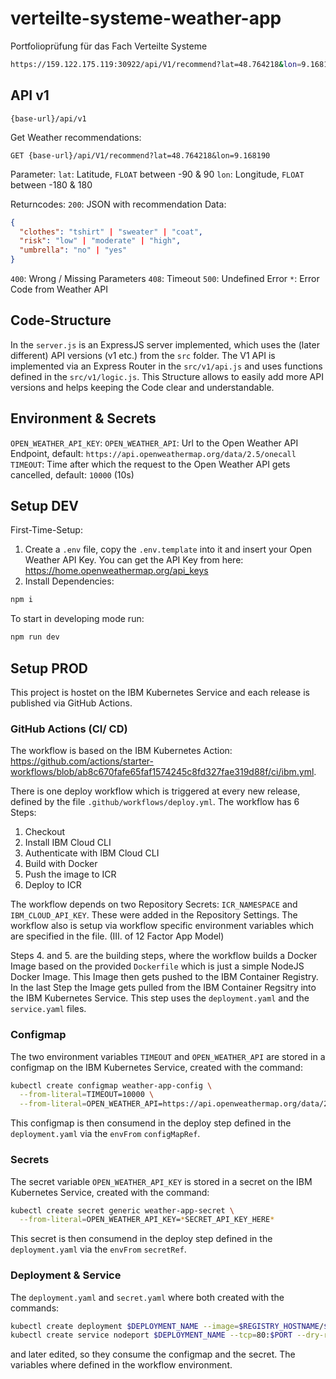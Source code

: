 # verteilte-systeme-weather-app

Portfolioprüfung für das Fach Verteilte Systeme

```sh
https://159.122.175.119:30922/api/V1/recommend?lat=48.764218&lon=9.168190
```

## API v1

`{base-url}/api/v1`

Get Weather recommendations:

```pseudo
GET {base-url}/api/V1/recommend?lat=48.764218&lon=9.168190
```

Parameter:
`lat`: Latitude, `FLOAT` between -90 & 90
`lon`: Longitude, `FLOAT` between -180 & 180

Returncodes:
`200`: JSON with recommendation Data:

```json
{
  "clothes": "tshirt" | "sweater" | "coat",
  "risk": "low" | "moderate" | "high",
  "umbrella": "no" | "yes"
}
```

`400`: Wrong / Missing Parameters
`408`: Timeout
`500`: Undefined Error
`*`: Error Code from Weather API

## Code-Structure

In the `server.js` is an ExpressJS server implemented, which uses the (later different) API versions (v1 etc.) from the `src` folder. The V1 API is implemented via an Express Router in the `src/v1/api.js` and uses functions defined in the `src/v1/logic.js`. This Structure allows to easily add more API versions and helps keeping the Code clear and understandable.

## Environment & Secrets

`OPEN_WEATHER_API_KEY`:
`OPEN_WEATHER_API`: Url to the Open Weather API Endpoint, default: `https://api.openweathermap.org/data/2.5/onecall`
`TIMEOUT`: Time after which the request to the Open Weather API gets cancelled, default: `10000` (10s)

## Setup DEV

First-Time-Setup:

1. Create a `.env` file, copy the `.env.template` into it and insert your Open Weather API Key. You can get the API Key from here: <https://home.openweathermap.org/api_keys>
2. Install Dependencies:

```sh
npm i
```

To start in developing mode run:

```sh
npm run dev
```

## Setup PROD

This project is hostet on the IBM Kubernetes Service and each release is published via GitHub Actions.

### GitHub Actions (CI/ CD)

The workflow is based on the IBM Kubernetes Action: <https://github.com/actions/starter-workflows/blob/ab8c670fafe65faf1574245c8fd327fae319d88f/ci/ibm.yml>.

There is one deploy workflow which is triggered at every new release, defined by the file `.github/workflows/deploy.yml`. The workflow has 6 Steps:

1. Checkout
2. Install IBM Cloud CLI
3. Authenticate with IBM Cloud CLI
4. Build with Docker
5. Push the image to ICR
6. Deploy to ICR

The workflow depends on two Repository Secrets: `ICR_NAMESPACE` and `IBM_CLOUD_API_KEY`. These were added in the Repository Settings. The workflow also is setup via workflow specific environment variables which are specified in the file. (III. of 12 Factor App Model)

Steps 4. and 5. are the building steps, where the workflow builds a Docker Image based on the provided `Dockerfile` which is just a simple NodeJS Docker Image. This Image then gets pushed to the IBM Container Registry. In the last Step the Image gets pulled from the IBM Container Regsitry into the IBM Kubernetes Service. This step uses the `deployment.yaml` and the `service.yaml` files.

### Configmap

The two environment variables `TIMEOUT` and `OPEN_WEATHER_API` are stored in a configmap on the IBM Kubernetes Service, created with the command:

```sh
kubectl create configmap weather-app-config \
  --from-literal=TIMEOUT=10000 \
  --from-literal=OPEN_WEATHER_API=https://api.openweathermap.org/data/2.5/onecall
```

This configmap is then consumend in the deploy step defined in the `deployment.yaml` via the `envFrom` `configMapRef`.

### Secrets

The secret variable `OPEN_WEATHER_API_KEY` is stored in a secret on the IBM Kubernetes Service, created with the command:

```sh
kubectl create secret generic weather-app-secret \
  --from-literal=OPEN_WEATHER_API_KEY=*SECRET_API_KEY_HERE*
```

This secret is then consumend in the deploy step defined in the `deployment.yaml` via the `envFrom` `secretRef`.

### Deployment & Service

The `deployment.yaml` and `secret.yaml` where both created with the commands:

```sh
kubectl create deployment $DEPLOYMENT_NAME --image=$REGISTRY_HOSTNAME/$ICR_NAMESPACE/$IMAGE_NAME:latest --dry-run -o yaml
kubectl create service nodeport $DEPLOYMENT_NAME --tcp=80:$PORT --dry-run -o yaml
```

and later edited, so they consume the configmap and the secret. The variables where defined in the workflow environment.
